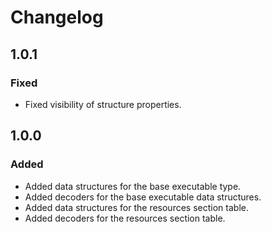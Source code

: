 #  Changelog

## 1.0.1

### Fixed

- Fixed visibility of structure properties.

## 1.0.0

### Added

- Added data structures for the base executable type.
- Added decoders for the base executable data structures.
- Added data structures for the resources section table.
- Added decoders for the resources section table.


